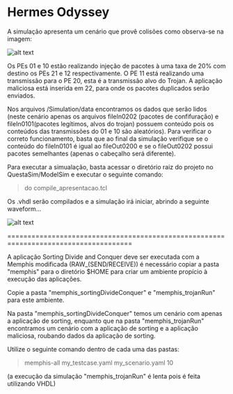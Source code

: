 # Hermes Odyssey

A simulação apresenta um cenário que provê colisões como observa-se na imagem:

![alt text](https://raw.githubusercontent.com/iacanaw/Hermes_Odyssey/master/Cenário.png)

Os PEs 01 e 10 estão realizando injeção de pacotes à uma taxa de 20% com destino os PEs 21 e 12 respectivamente.
O PE 11 está realizando uma transmissão para o PE 20, esta é a transmissão alvo do Trojan.
A aplicação maliciosa está inserida em 22, para onde os pacotes duplicados serão enviados.

Nos arquivos /Simulation/data encontramos os dados que serão lidos (neste cenário apenas os arquivos fileIn0202 (pacotes de confifuração) e fileIn0101(pacotes legítimos, alvos do trojan) possuem conteúdo pois os conteúdos das transmissões do 01 e 10 são aleatórios).
Para verificar o correto funcionamento, basta que ao final da simulação verifique se o conteúdo do fileIn0101 é igual ao fileOut0200 e se o fileOut0202 possui pacotes semelhantes (apenas o cabeçalho será diferente).

Para executar a simualação, basta acessar o diretório raiz do projeto no QuestaSim/ModelSim e executar o seguinte comando:

> do compile_apresentacao.tcl

Os .vhdl serão compilados e a simulação irá iniciar, abrindo a seguinte waveform...

![alt text](https://raw.githubusercontent.com/iacanaw/Hermes_Odyssey/master/Wave.png)


=====================================================================================

A aplicação Sorting Divide and Conquer deve ser executada com a Memphis modificada (RAW_(SEND/RECEIVE)) é necessário copiar a pasta "memphis" para o diretório $HOME para criar um ambiente propício à execução das aplicações.

Copie a pasta "memphis_sortingDivideConquer" e "memphis_trojanRun" para este ambiente.

Na pasta "memphis_sortingDivideConquer" temos um cenário com apenas a aplicação de sorting, enquanto que na pasta "memphis_trojanRun" encontramos um cenário com a aplicação de sorting e a aplicação maliciosa, roubando dados da aplicação de sorting.

Utilize o seguinte comando dentro de cada uma das pastas:

> memphis-all my_testcase.yaml my_scenario.yaml 10

(a execução da simulação "memphis_trojanRun" é lenta pois é feita utilizando VHDL)

